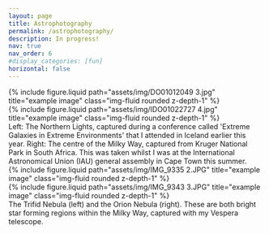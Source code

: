 ```yaml
---
layout: page
title: Astrophotography
permalink: /astrophotography/
description: In progress!
nav: true
nav_order: 6
#display_categories: [fun]
horizontal: false
---
```


<div class="row">
    <div class="col-sm mt-3 mt-md-0">
        {% include figure.liquid path="assets/img/DO01012049 3.jpg" title="example image" class="img-fluid rounded z-depth-1" %}
    </div>
    <div class="col-sm mt-3 mt-md-0">
        {% include figure.liquid path="assets/img/IDO01022727 4.jpg" title="example image" class="img-fluid rounded z-depth-1" %}
    </div>
</div>
<div class="caption">
    Left: The Northern Lights, captured during a conference called 'Extreme Galaxies in Extreme Environments' that I attended in Iceland earlier this year. Right: The centre of the Milky Way, captured from Kruger National Park in South Africa. This was taken whilst I was at the International Astronomical Union (IAU) general assembly in Cape Town this summer.
</div>



<div class="row">
    <div class="col-sm mt-3 mt-md-0">
        {% include figure.liquid path="assets/img/IMG_9335 2.JPG" title="example image" class="img-fluid rounded z-depth-1" %}
    </div>
    <div class="col-sm mt-3 mt-md-0">
        {% include figure.liquid path="assets/img/IMG_9343 3.JPG" title="example image" class="img-fluid rounded z-depth-1" %}
    </div>
</div>
<div class="caption">
    The Trifid Nebula (left) and the Orion Nebula (right). These are both bright star forming regions within the Milky Way, captured with my Vespera telescope.
</div>


